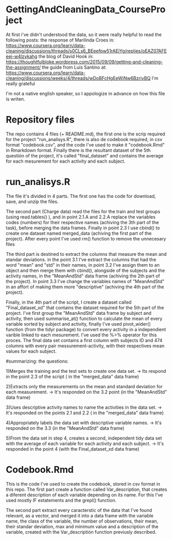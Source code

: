# GettingAndCleaningData_CourseProject

 At first i've didn't understood the data, so it were really helpful to read the following posts: 
 the response of Marilinda Croes in: https://www.coursera.org/learn/data-cleaning/discussions/threads/s0CLs6_BEeefpw51rAEiYg/replies/oEAZ07AFEeej-w4lzykahg
 the blog of David Hook in: https://thoughtfulbloke.wordpress.com/2015/09/09/getting-and-cleaning-the-assignment/ 
 the guide from Luis Santino at: https://www.coursera.org/learn/data-cleaning/discussions/weeks/4/threads/wDoBFcHgEeWjNw6BzriyBQ 
 I'm really grateful 
 
 I'm not a native english speaker, so I appologize in advance on how this file is writen.
 
 # Repository files
 The repo contains 4 files (+ README.md), the first one is the scrip required for the project "run_analisys.R", there is also de codebook required, in csv
 format "codebook.csv", and the code I've used to make it "codebook.Rmd" in Rmarkdown format. Finally there is the resultant dataset of the 5th questión of the
 project, it's called "final_dataset" and contains the average for each mesurement for each activity and each subject.
 
 # run_analisys.R
 The file it's divided in 4 parts.
 The first one has the code for download, save, and unzip the files.
 
 The second part (Charge data) read the files for the train and test groups (using read.tables() ), and in point 2.1.A and 2.2.A replace the variables codes
 (numbers) for their respective names (achiving the 3th part of the task), before merging the data frames. Finally in point 2.3 I use cbind() 
 to create one dataset named merged_data (achiving the first part of the project). After every point I've used rm() function to remove the unnecesary files
 
 The third part is destined to extract the columns that measure the mean and standar deviations.
 in the point 3.1 I've extract the columns that had the word "mean" and "std" in their names, in point 3.2 I've assign them to an object and then merge them
 with cbind(), alongside of the subjects and the activity names, in the "MeanAndStd" data frame (achiving the 2th part of the project).
 In point 3.3 I've change the variables names of "MeanAndStd" in an affort of making them more "descriptive" (achiving the 4th part of the project).
 
 Finally, in the 4th part of the script, I create a dataset called "Final_dataset_xd" that contains the dataset required for the 5th part of the project.
 I've first group the "MeanAndStd" data frame by subject and activity, then used summarise_at() function to calculate the mean of every variable sorted 
 by subject and activity, finally I've used pivot_wider() function (from the tidyr package) to convert every activity in a independient varible linked
 to each mesurement. I've used the %>% operator for this proces.
 The final data set contains a first column with subjects ID and 474 columns with every pair messurement-activity, with their respectives mean values for 
 each subject.
 
  #summarizing: the questions:
 
1)Merges the training and the test sets to create one data set. -> Its respond in the point 2.3 of the script ( in the "merged_data" data frame) 

2)Extracts only the measurements on the mean and standard deviation for each measurement. -> It's responded on the 3.2 point (in the "MeanAndStd" data frame)

3)Uses descriptive activity names to name the activities in the data set. -> It's responded on the points 2.1 and 2.2 ( in the "merged_data" data frame) 

4)Appropriately labels the data set with descriptive variable names. -> It's responded on the 3.3 (in the "MeanAndStd" data frame)

5)From the data set in step 4, creates a second, independent tidy data set with the average of each variable for each activity and each subject. -> It's responded in the point 4 (with the Final_dataset_xd data frame)

# Codebook.Rmd
This is the code I've used to create the codebook, stored in csv format in this repo. 
The first part create a function called Var_description, that creates a diferent description of each variable depending on its name. For this I've used 
mostly IF estatements and the grepl() function.

The second part extract every caracterstic of the data that I've found relevant, as a vector, and merged it into a data frame with the variable name, 
the class of the variable, the number of observations, their mean, their standar deviation, max and minimum value and a description of the variable, created
with the Var_descriptión function previusly described.
 
 
 


